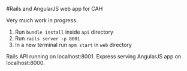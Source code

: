 #Rails and AngularJS web app for CAH

Very much work in progress.

1. Run `bundle install` inside `api` directory
1. Run `rails server -p 8001`
1. In a new terminal run `npm start` in `web` directory

Rails API running on localhost:8001.
Express serving AngularJS app on localhost:8000.
